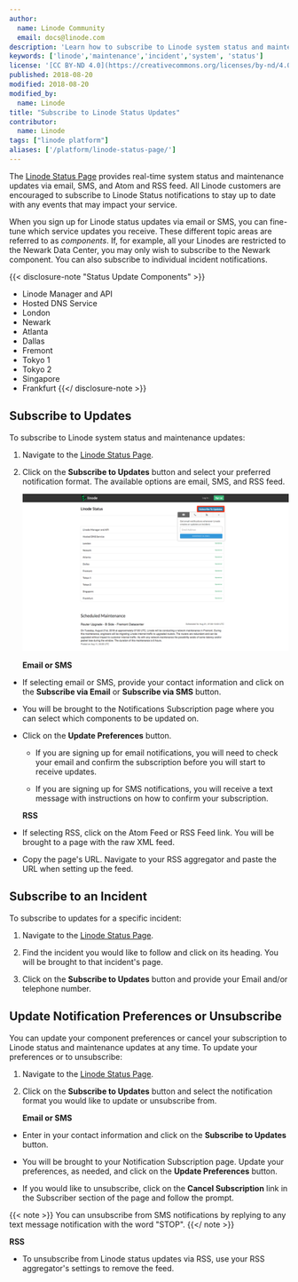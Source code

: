 ```yaml
---
author:
  name: Linode Community
  email: docs@linode.com
description: 'Learn how to subscribe to Linode system status and maintenance updates.'
keywords: ['linode','maintenance','incident','system', 'status']
license: '[CC BY-ND 4.0](https://creativecommons.org/licenses/by-nd/4.0)'
published: 2018-08-20
modified: 2018-08-20
modified_by:
  name: Linode
title: "Subscribe to Linode Status Updates"
contributor:
  name: Linode
tags: ["linode platform"]
aliases: ['/platform/linode-status-page/']
---
```

The [Linode Status Page](https://status.linode.com/) provides real-time system status and maintenance updates via email, SMS, and Atom and RSS feed. All Linode customers are encouraged to subscribe to Linode Status notifications to stay up to date with any events that may impact your service.

When you sign up for Linode status updates via email or SMS, you can fine-tune which service updates you receive. These different topic areas are referred to as *components*. If, for example, all your Linodes are restricted to the Newark Data Center, you may only wish to subscribe to the Newark component. You can also subscribe to individual incident notifications.

{{< disclosure-note "Status Update Components" >}}

- Linode Manager and API
- Hosted DNS Service
- London
- Newark
- Atlanta
- Dallas
- Fremont
- Tokyo 1
- Tokyo 2
- Singapore
- Frankfurt
{{</ disclosure-note >}}

## Subscribe to Updates

To subscribe to Linode system status and maintenance updates:

1. Navigate to the [Linode Status Page](https://status.linode.com/).

1. Click on the **Subscribe to Updates** button and select your preferred notification format. The available options are email, SMS, and RSS feed.

    ![Subscribe to Linode status updates.](status-subscribe.png "Subscribe to Linode status updates.")

    **Email or SMS**

- If selecting email or SMS, provide your contact information and click on the **Subscribe via Email** or **Subscribe via SMS** button.

- You will be brought to the Notifications Subscription page where you can select which components to be updated on.

- Click on the **Update Preferences** button.

    - If you are signing up for email notifications, you will need to check your email and confirm the subscription before you will start to receive updates.


    - If you are signing up for SMS notifications, you will receive a text message with instructions on how to confirm your subscription.

    **RSS**
- If selecting RSS, click on the Atom Feed or RSS Feed link. You will be brought to a page with the raw XML feed.

- Copy the page's URL. Navigate to your RSS aggregator and paste the URL when setting up the feed.

## Subscribe to an Incident

To subscribe to updates for a specific incident:

1. Navigate to the [Linode Status Page](https://status.linode.com/).

1. Find the incident you would like to follow and click on its heading. You will be brought to that incident's page.

1. Click on the **Subscribe to Updates** button and provide your Email and/or telephone number.


## Update Notification Preferences or Unsubscribe

You can update your component preferences or cancel your subscription to Linode status and maintenance updates at any time. To update your preferences or to unsubscribe:

1. Navigate to the [Linode Status Page](https://status.linode.com/).

1. Click on the **Subscribe to Updates** button and select the notification format you would like to update or unsubscribe from.

    **Email or SMS**

- Enter in your contact information and click on the **Subscribe to Updates** button.

- You will be brought to your Notification Subscription page. Update your preferences, as needed, and click on the **Update Preferences** button.

- If you would like to unsubscribe, click on the **Cancel Subscription** link in the Subscriber section of the page and follow the prompt.

{{< note >}}
You can unsubscribe from SMS notifications by replying to any text message notification with the word "STOP".
{{</ note >}}

**RSS**

- To unsubscribe from Linode status updates via RSS, use your RSS aggregator's settings to remove the feed.